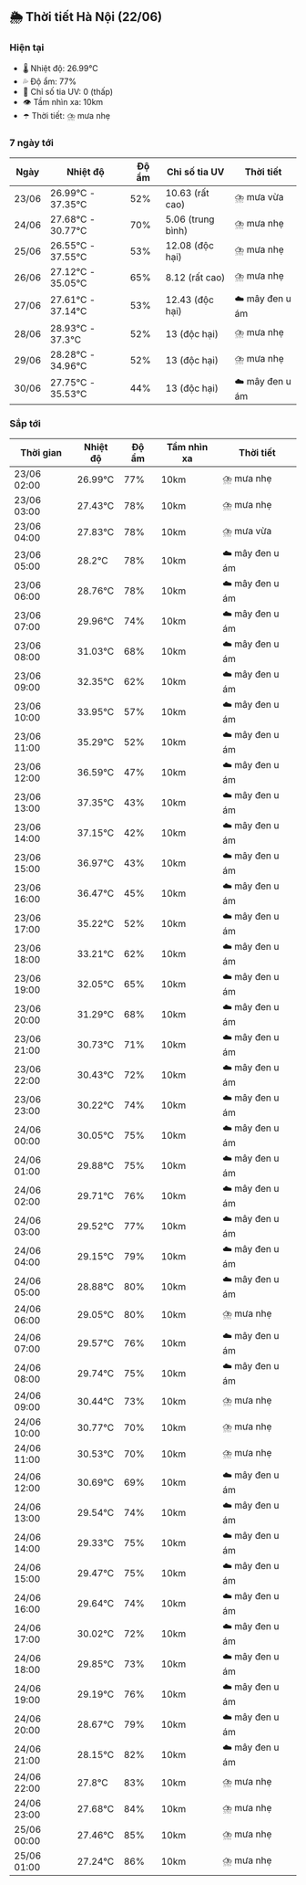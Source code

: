 ## 🌦️ Thời tiết Hà Nội (22/06)

### Hiện tại

- 🌡️ Nhiệt độ: 26.99℃
- 💦 Độ ẩm: 77%
- 🌟 Chỉ số tia UV: 0 (thấp)
- 👁️ Tầm nhìn xa: 10km
- ☂️ Thời tiết: ⛈️ mưa nhẹ

### 7 ngày tới

| Ngày | Nhiệt độ | Độ ẩm | Chỉ số tia UV | Thời tiết |
| --- | --- | --- | --- | --- |
| 23/06 | 26.99℃ - 37.35℃ | 52% | 10.63 (rất cao) | ⛈️ mưa vừa |
| 24/06 | 27.68℃ - 30.77℃ | 70% | 5.06 (trung bình) | ⛈️ mưa nhẹ |
| 25/06 | 26.55℃ - 37.55℃ | 53% | 12.08 (độc hại) | ⛈️ mưa nhẹ |
| 26/06 | 27.12℃ - 35.05℃ | 65% | 8.12 (rất cao) | ⛈️ mưa nhẹ |
| 27/06 | 27.61℃ - 37.14℃ | 53% | 12.43 (độc hại) | ☁️ mây đen u ám |
| 28/06 | 28.93℃ - 37.3℃ | 52% | 13 (độc hại) | ⛈️ mưa nhẹ |
| 29/06 | 28.28℃ - 34.96℃ | 52% | 13 (độc hại) | ⛈️ mưa nhẹ |
| 30/06 | 27.75℃ - 35.53℃ | 44% | 13 (độc hại) | ☁️ mây đen u ám |

### Sắp tới

| Thời gian | Nhiệt độ | Độ ẩm | Tầm nhìn xa | Thời tiết |
| --- | --- | --- | --- | --- |
| 23/06 02:00 | 26.99℃ | 77% | 10km | ⛈️ mưa nhẹ |
| 23/06 03:00 | 27.43℃ | 78% | 10km | ⛈️ mưa nhẹ |
| 23/06 04:00 | 27.83℃ | 78% | 10km | ⛈️ mưa vừa |
| 23/06 05:00 | 28.2℃ | 78% | 10km | ☁️ mây đen u ám |
| 23/06 06:00 | 28.76℃ | 78% | 10km | ☁️ mây đen u ám |
| 23/06 07:00 | 29.96℃ | 74% | 10km | ☁️ mây đen u ám |
| 23/06 08:00 | 31.03℃ | 68% | 10km | ☁️ mây đen u ám |
| 23/06 09:00 | 32.35℃ | 62% | 10km | ☁️ mây đen u ám |
| 23/06 10:00 | 33.95℃ | 57% | 10km | ☁️ mây đen u ám |
| 23/06 11:00 | 35.29℃ | 52% | 10km | ☁️ mây đen u ám |
| 23/06 12:00 | 36.59℃ | 47% | 10km | ☁️ mây đen u ám |
| 23/06 13:00 | 37.35℃ | 43% | 10km | ☁️ mây đen u ám |
| 23/06 14:00 | 37.15℃ | 42% | 10km | ☁️ mây đen u ám |
| 23/06 15:00 | 36.97℃ | 43% | 10km | ☁️ mây đen u ám |
| 23/06 16:00 | 36.47℃ | 45% | 10km | ☁️ mây đen u ám |
| 23/06 17:00 | 35.22℃ | 52% | 10km | ☁️ mây đen u ám |
| 23/06 18:00 | 33.21℃ | 62% | 10km | ☁️ mây đen u ám |
| 23/06 19:00 | 32.05℃ | 65% | 10km | ☁️ mây đen u ám |
| 23/06 20:00 | 31.29℃ | 68% | 10km | ☁️ mây đen u ám |
| 23/06 21:00 | 30.73℃ | 71% | 10km | ☁️ mây đen u ám |
| 23/06 22:00 | 30.43℃ | 72% | 10km | ☁️ mây đen u ám |
| 23/06 23:00 | 30.22℃ | 74% | 10km | ☁️ mây đen u ám |
| 24/06 00:00 | 30.05℃ | 75% | 10km | ☁️ mây đen u ám |
| 24/06 01:00 | 29.88℃ | 75% | 10km | ☁️ mây đen u ám |
| 24/06 02:00 | 29.71℃ | 76% | 10km | ☁️ mây đen u ám |
| 24/06 03:00 | 29.52℃ | 77% | 10km | ☁️ mây đen u ám |
| 24/06 04:00 | 29.15℃ | 79% | 10km | ☁️ mây đen u ám |
| 24/06 05:00 | 28.88℃ | 80% | 10km | ☁️ mây đen u ám |
| 24/06 06:00 | 29.05℃ | 80% | 10km | ⛈️ mưa nhẹ |
| 24/06 07:00 | 29.57℃ | 76% | 10km | ☁️ mây đen u ám |
| 24/06 08:00 | 29.74℃ | 75% | 10km | ☁️ mây đen u ám |
| 24/06 09:00 | 30.44℃ | 73% | 10km | ⛈️ mưa nhẹ |
| 24/06 10:00 | 30.77℃ | 70% | 10km | ⛈️ mưa nhẹ |
| 24/06 11:00 | 30.53℃ | 70% | 10km | ⛈️ mưa nhẹ |
| 24/06 12:00 | 30.69℃ | 69% | 10km | ☁️ mây đen u ám |
| 24/06 13:00 | 29.54℃ | 74% | 10km | ☁️ mây đen u ám |
| 24/06 14:00 | 29.33℃ | 75% | 10km | ☁️ mây đen u ám |
| 24/06 15:00 | 29.47℃ | 75% | 10km | ☁️ mây đen u ám |
| 24/06 16:00 | 29.64℃ | 74% | 10km | ☁️ mây đen u ám |
| 24/06 17:00 | 30.02℃ | 72% | 10km | ☁️ mây đen u ám |
| 24/06 18:00 | 29.85℃ | 73% | 10km | ☁️ mây đen u ám |
| 24/06 19:00 | 29.19℃ | 76% | 10km | ☁️ mây đen u ám |
| 24/06 20:00 | 28.67℃ | 79% | 10km | ☁️ mây đen u ám |
| 24/06 21:00 | 28.15℃ | 82% | 10km | ☁️ mây đen u ám |
| 24/06 22:00 | 27.8℃ | 83% | 10km | ⛈️ mưa nhẹ |
| 24/06 23:00 | 27.68℃ | 84% | 10km | ⛈️ mưa nhẹ |
| 25/06 00:00 | 27.46℃ | 85% | 10km | ⛈️ mưa nhẹ |
| 25/06 01:00 | 27.24℃ | 86% | 10km | ⛈️ mưa nhẹ |
